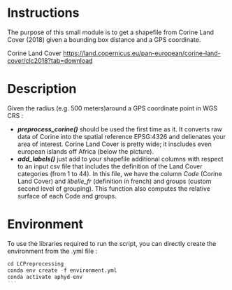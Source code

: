# Instructions

The purpose of this small module is to get a shapefile from Corine Land Cover (2018) given a bounding box distance and a GPS coordinate.

Corine Land Cover https://land.copernicus.eu/pan-european/corine-land-cover/clc2018?tab=download

# Description

Given the radius (e.g. 500 meters)around a GPS coordinate point in WGS CRS :

- _**preprocess_corine()**_ should be used the first time as it. It converts raw data of Corine into the spatial reference EPSG:4326 and delienates your area of interest. Corine Land Cover is pretty wide; it inscludes even european islands off Africa (below the picture).
- _**add_labels()**_ just add to your shapefile additional columns with respect to an input csv file that includes the definition of the Land Cover categories (from 1 to 44). 
  In this file, we have the column _Code_ (Corine Land Cover) and _libelle_fr_ (definition in french) and groups (custom second level of grouping). 
This function also computes the relative surface of each Code and groups.
  
# Environment

To use the libraries required to run the script, you can directly create the environment from the .yml file :
```python
cd LCPreprocessing
conda env create -f environment.yml
conda activate aphyd-env
'''